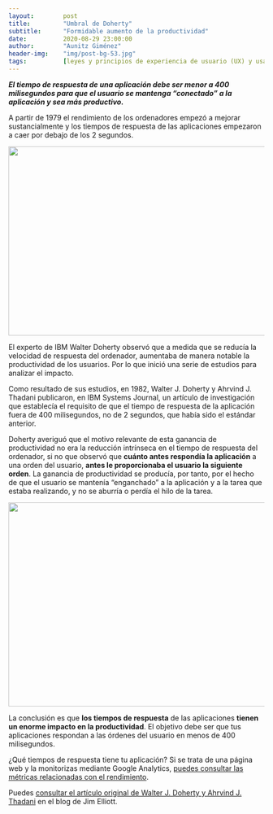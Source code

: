 ```yaml
---
layout:        post
title:         "Umbral de Doherty"
subtitle:      "Formidable aumento de la productividad"
date:          2020-08-29 23:00:00
author:        "Aunitz Giménez"
header-img:    "img/post-bg-53.jpg"
tags:          [leyes y principios de experiencia de usuario (UX) y usabilidad]
---
```


<p><em><strong>El tiempo de respuesta de una aplicación debe ser menor a 400 milisegundos para que el usuario se mantenga “conectado” a la aplicación y sea más productivo.</strong></em></p>

<p>A partir de 1979 el rendimiento de los ordenadores empezó a mejorar sustancialmente y los tiempos de respuesta de las aplicaciones empezaron a caer por debajo de los 2 segundos.</p>

<p><img src="{{ site.baseurl }}/img/umbral-de-doherty-01.jpg" loading="lazy" alt="" width="719" height="372"></p>

<p>El experto de IBM Walter Doherty observó que a medida que se reducía la velocidad de respuesta del ordenador, aumentaba de manera notable la productividad de los usuarios. Por lo que inició una serie de estudios para analizar el impacto.</p>

<p>Como resultado de sus estudios, en 1982, Walter J. Doherty y Ahrvind J. Thadani publicaron, en IBM Systems Journal, un artículo de investigación que establecía el requisito de que el tiempo de respuesta de la aplicación fuera de 400 milisegundos, no de 2 segundos, que había sido el estándar anterior.</p>

<p>Doherty averiguó que el motivo relevante de esta ganancia de productividad no era la reducción intrínseca en el tiempo de respuesta del ordenador, si no que observó que <strong>cuánto antes respondía la aplicación</strong> a una orden del usuario, <strong>antes le proporcionaba el usuario la siguiente orden</strong>. La ganancia de productividad se producía, por tanto, por el hecho de que el usuario se mantenía “enganchado” a la aplicación y a la tarea que estaba realizando, y no se aburría o perdía el hilo de la tarea.</p>

<p><img src="{{ site.baseurl }}/img/umbral-de-doherty-02.jpg" loading="lazy" alt="" width="720" height="401"></p>

<p>La conclusión es que <strong>los tiempos de respuesta</strong> de las aplicaciones <strong>tienen un enorme impacto en la productividad</strong>. El objetivo debe ser que tus aplicaciones respondan a las órdenes del usuario en menos de 400 milisegundos.</p>

<p>¿Qué tiempos de respuesta tiene tu aplicación? Si se trata de una página web y la monitorizas mediante Google Analytics, <a href="https://support.google.com/analytics/answer/1205784?hl=es" target="_blank" rel="noopener noreferrer">puedes consultar las métricas relacionadas con el rendimiento</a>.</p>

<p>Puedes <a href="https://jlelliotton.blogspot.com/p/the-economic-value-of-rapid-response.html" target="_blank" rel="noopener noreferrer">consultar el artículo original de Walter J. Doherty y Ahrvind J. Thadani</a> en el blog de Jim Elliott.</p>